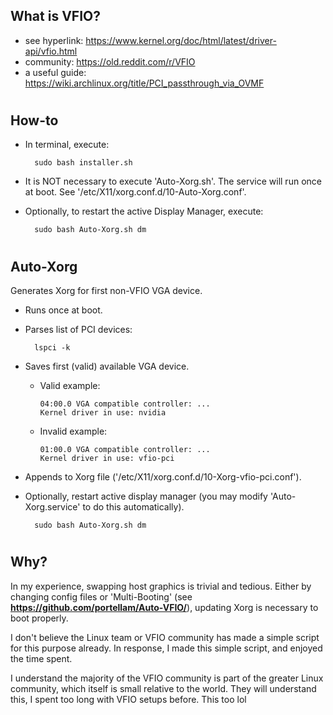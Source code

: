 ## What is VFIO?
* see hyperlink:    https://www.kernel.org/doc/html/latest/driver-api/vfio.html
* community:        https://old.reddit.com/r/VFIO
* a useful guide:   https://wiki.archlinux.org/title/PCI_passthrough_via_OVMF

#
## How-to
* In terminal, execute:
 
        sudo bash installer.sh
* It is NOT necessary to execute 'Auto-Xorg.sh'. The service will run once at boot. See '/etc/X11/xorg.conf.d/10-Auto-Xorg.conf'.
* Optionally, to restart the active Display Manager, execute:

        sudo bash Auto-Xorg.sh dm
  

#
## Auto-Xorg
Generates Xorg for first non-VFIO VGA device.
* Runs once at boot.
* Parses list of PCI devices:

        lspci -k
* Saves first (valid) available VGA device.
  * Valid example:

        04:00.0 VGA compatible controller: ...
        Kernel driver in use: nvidia
  * Invalid example:

        01:00.0 VGA compatible controller: ...
        Kernel driver in use: vfio-pci
* Appends to Xorg file ('/etc/X11/xorg.conf.d/10-Xorg-vfio-pci.conf').
* Optionally, restart active display manager (you may modify 'Auto-Xorg.service' to do this automatically).

        sudo bash Auto-Xorg.sh dm

#
## Why?
In my experience, swapping host graphics is trivial and tedious. Either by changing config files or 'Multi-Booting' (see **https://github.com/portellam/Auto-VFIO/**), updating Xorg is necessary to boot properly.

I don't believe the Linux team or VFIO community has made a simple script for this purpose already. In response, I made this simple script, and enjoyed the time spent.

I understand the majority of the VFIO community is part of the greater Linux community, which itself is small relative to the world. They will understand this, I spent too long with VFIO setups before. This too lol
